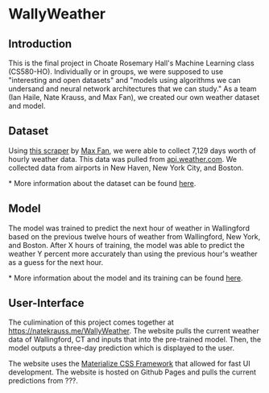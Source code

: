 # WallyWeather
## Introduction
This is the final project in Choate Rosemary Hall's Machine Learning class (CS580-HO). Individually or in groups, we were supposed to use "interesting and open datasets" and "models using algorithms we can undersand and neural network architectures that we can study." As a team (Ian Haile, Nate Krauss, and Max Fan), we created our own weather dataset and model.

## Dataset
Using [this scraper](https://github.com/Kraussie/WallyWeather/blob/master/scraper/scrape.py) by [Max Fan](https://github.com/InnovativeInventor), we were able to collect 7,129 days worth of hourly weather data. This data was pulled from [api.weather.com](https://www.weather.com). 
We collected data from airports in New Haven, New York City, and Boston.

\* More information about the dataset can be found [here](https://github.com/Kraussie/WallyWeather/blob/master/dataset/dataset_guide.md).

## Model
The model was trained to predict the next hour of weather in Wallingford based on the previous twelve hours of weather from Wallingford, New York, and Boston. After X hours of training, the model was able to predict the weather Y percent more accurately than using the previous hour's weather as a guess for the next hour.

\* More information about the model and its training can be found [here](https://github.com/Kraussie/WallyWeather/tree/master/Model).

## User-Interface
The culimination of this project comes together at https://natekrauss.me/WallyWeather. The website pulls the current weather data of Wallingford, CT and inputs that into the pre-trained model. Then, the model outputs a three-day prediction which is displayed to the user.

The website uses the [Materialize CSS Framework](https://materializecss.com/) that allowed for fast UI development. The website is hosted on Github Pages and pulls the current predictions from ???.

